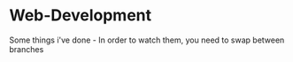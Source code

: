 # Web-Development
Some things i've done - In order to watch them, you need to swap between branches
